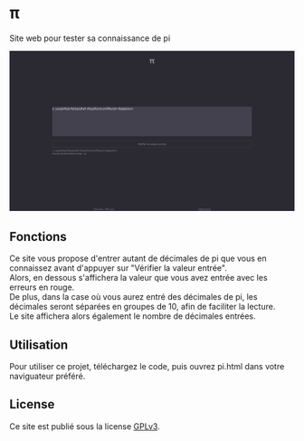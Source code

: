 # π
Site web pour tester sa connaissance de pi

![Illustration](capture_ecran.png "Une capture d'écran")

## Fonctions
Ce site vous propose d'entrer autant de décimales de pi que vous en connaissez avant d'appuyer sur "Vérifier la valeur entrée". \
Alors, en dessous s'affichera la valeur que vous avez entrée avec les erreurs en rouge. \
De plus, dans la case où vous aurez entré des décimales de pi, les décimales seront séparées en groupes de 10, afin de faciliter la lecture. \
Le site affichera alors également le nombre de décimales entrées. 

## Utilisation
Pour utiliser ce projet, téléchargez le code, puis ouvrez pi.html dans votre naviguateur préféré.

## License
Ce site est publié sous la license [GPLv3](https://www.gnu.org/licenses/gpl-3.0.en.html).

